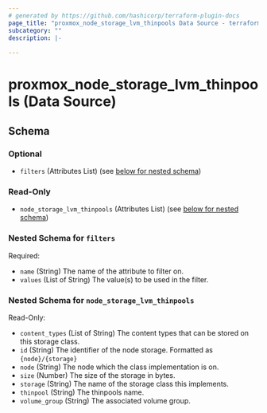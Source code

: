 ```yaml
---
# generated by https://github.com/hashicorp/terraform-plugin-docs
page_title: "proxmox_node_storage_lvm_thinpools Data Source - terraform-provider-proxmox"
subcategory: ""
description: |-
  
---
```


# proxmox_node_storage_lvm_thinpools (Data Source)





<!-- schema generated by tfplugindocs -->
## Schema

### Optional

- `filters` (Attributes List) (see [below for nested schema](#nestedatt--filters))

### Read-Only

- `node_storage_lvm_thinpools` (Attributes List) (see [below for nested schema](#nestedatt--node_storage_lvm_thinpools))

<a id="nestedatt--filters"></a>
### Nested Schema for `filters`

Required:

- `name` (String) The name of the attribute to filter on.
- `values` (List of String) The value(s) to be used in the filter.


<a id="nestedatt--node_storage_lvm_thinpools"></a>
### Nested Schema for `node_storage_lvm_thinpools`

Read-Only:

- `content_types` (List of String) The content types that can be stored on this storage class.
- `id` (String) The identifier of the node storage. Formatted as `{node}/{storage}`
- `node` (String) The node which the class implementation is on.
- `size` (Number) The size of the storage in bytes.
- `storage` (String) The name of the storage class this implements.
- `thinpool` (String) The thinpools name.
- `volume_group` (String) The associated volume group.


